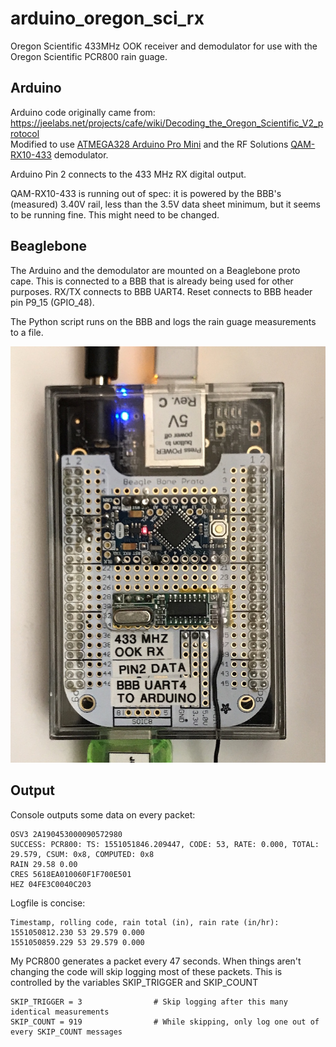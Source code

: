 # arduino_oregon_sci_rx
Oregon Scientific 433MHz OOK receiver and demodulator for use with the Oregon Scientific PCR800 rain guage.

## Arduino
Arduino code originally came from: https://jeelabs.net/projects/cafe/wiki/Decoding_the_Oregon_Scientific_V2_protocol   
Modified to use [ATMEGA328 Arduino Pro Mini](https://www.digikey.com/product-detail/en/sparkfun-electronics/DEV-11114/1568-1054-ND) and the RF Solutions [QAM-RX10-433](https://www.digikey.com/product-detail/en/rf-solutions/QAM-RX10-433/QAM-RX10-433-ND/) demodulator.

Arduino Pin 2 connects to the 433 MHz RX digital output.  

QAM-RX10-433 is running out of spec: it is powered by the BBB's (measured) 3.40V rail, less than the 3.5V data sheet minimum, but it seems to be running fine.  This might need to be changed.

## Beaglebone
The Arduino and the demodulator are mounted on a Beaglebone proto cape.  This is connected to a BBB that is already being used for other purposes.  RX/TX connects to BBB UART4.  Reset connects to BBB header pin P9_15 (GPIO_48).

The Python script runs on the BBB and logs the rain guage measurements to a file.

![Board photo](photo.jpg?raw=true "Board photo")

## Output
Console outputs some data on every packet:
```
OSV3 2A190453000090572980  
SUCCESS: PCR800: TS: 1551051846.209447, CODE: 53, RATE: 0.000, TOTAL: 29.579, CSUM: 0x8, COMPUTED: 0x8  
RAIN 29.58 0.00  
CRES 5618EA010060F1F700E501  
HEZ 04FE3C0040C203  
```

Logfile is concise:
```
Timestamp, rolling code, rain total (in), rain rate (in/hr):
1551050812.230 53 29.579 0.000
1551050859.229 53 29.579 0.000
```

My PCR800 generates a packet every 47 seconds.  When things aren't changing the code will skip logging most of these packets.  This is controlled by the variables SKIP_TRIGGER and SKIP_COUNT
```
SKIP_TRIGGER = 3                # Skip logging after this many identical measurements
SKIP_COUNT = 919                # While skipping, only log one out of every SKIP_COUNT messages
```
